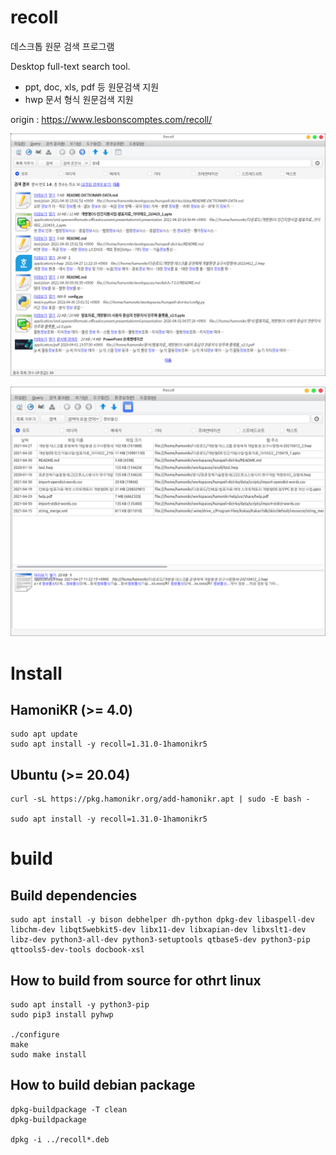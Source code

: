 # recoll

데스크톱 원문 검색 프로그램

Desktop full-text search tool.
 * ppt, doc, xls, pdf 등 원문검색 지원
 * hwp 문서 형식 원문검색 지원

origin : https://www.lesbonscomptes.com/recoll/

![recoll-2](./imgs/recoll-2.png)

![recoll](./imgs/recoll.png)

# Install

## HamoniKR (>= 4.0)
```
sudo apt update
sudo apt install -y recoll=1.31.0-1hamonikr5
```

## Ubuntu (>= 20.04)
```
curl -sL https://pkg.hamonikr.org/add-hamonikr.apt | sudo -E bash -

sudo apt install -y recoll=1.31.0-1hamonikr5
```

# build
## Build dependencies
```
sudo apt install -y bison debhelper dh-python dpkg-dev libaspell-dev libchm-dev libqt5webkit5-dev libx11-dev libxapian-dev libxslt1-dev libz-dev python3-all-dev python3-setuptools qtbase5-dev python3-pip qttools5-dev-tools docbook-xsl

```

## How to build from source for othrt linux
```
sudo apt install -y python3-pip
sudo pip3 install pyhwp

./configure
make
sudo make install
```

## How to build debian package
```
dpkg-buildpackage -T clean
dpkg-buildpackage

dpkg -i ../recoll*.deb
```
